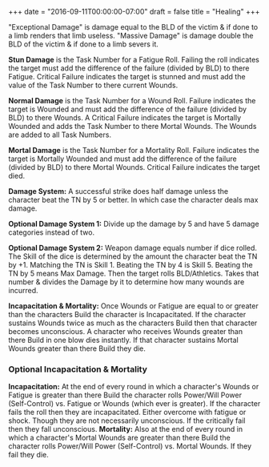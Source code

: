 +++
date = "2016-09-11T00:00:00-07:00"
draft = false
title = "Healing"
+++

"Exceptional Damage" is damage equal to the BLD of the victim & if done to a limb renders that limb useless.
"Massive Damage" is damage double the BLD of the victim & if done to a limb severs it.

**Stun Damage** is the Task Number for a Fatigue Roll. Failing the roll indicates the target must add the difference of the failure (divided by BLD) to there Fatigue. Critical Failure indicates the target is stunned and must add the value of the Task Number to there current Wounds.

**Normal Damage** is the Task Number for a Wound Roll. Failure indicates the target is Wounded and must add the difference of the failure (divided by BLD) to there Wounds. A Critical Failure indicates the target is Mortally Wounded and adds the Task Number to there Mortal Wounds. The Wounds are added to all Task Numbers.

**Mortal Damage** is the Task Number for a Mortality Roll. Failure indicates the target is Mortally Wounded and must add the difference of the failure (divided by BLD) to there Mortal Wounds. Critical Failure indicates the target died.

**Damage System:** A successful strike does half damage unless the character beat the TN by 5 or better. In which case the character deals max damage.

**Optional Damage System 1:** Divide up the damage by 5 and have 5 damage categories instead of two.

**Optional Damage System 2:** Weapon damage equals number if dice rolled. The Skill of the dice is determined by the amount the character beat the TN by +1. Matching the TN is Skill 1. Beating the TN by 4 is Skill 5. Beating the TN by 5 means Max Damage. Then the target rolls BLD/Athletics. Takes that number & divides the Damage by it to determine how many wounds are incurred.

**Incapacitation & Mortality:** Once Wounds or Fatigue are equal to or greater than the characters Build the character is Incapacitated. If the character sustains Wounds twice as much as the characters Build then that character becomes unconscious. A character who receives Wounds greater than there Build in one blow dies instantly. If that character sustains Mortal Wounds greater than there Build they die.

### Optional Incapacitation & Mortality

**Incapacitation:** At the end of every round in which a character's Wounds or Fatigue is greater than there Build the character rolls Power/Will Power (Self-Control) vs. Fatigue or Wounds (which ever is greater). If the character fails the roll then they are incapacitated. Either overcome with fatigue or shock. Though they are not necessarily unconscious. If the critically fail then they fall unconscious.
**Mortality:** Also at the end of every round  in which a character's Mortal Wounds are greater than there Build the character rolls Power/Will Power (Self-Control) vs. Mortal Wounds. If they fail they die.
